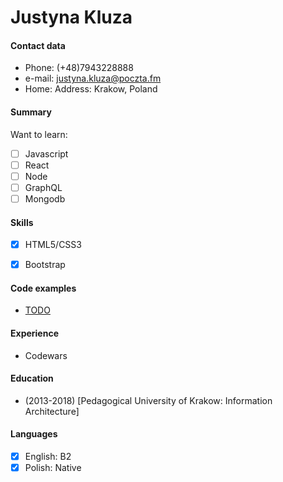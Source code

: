 # Justyna Kluza

#### Contact data  
- Phone: (+48)7943228888
- e-mail: [justyna.kluza@poczta.fm](mailto:justyna.kluza@poczta.fm) 
- Home: Address: Krakow, Poland

#### Summary 

Want to learn:
 - [ ] Javascript
 - [ ] React
 - [ ] Node
 - [ ] GraphQL
 - [ ] Mongodb

#### Skills
- [x] HTML5/CSS3
- [x] Bootstrap


#### Code examples
* [TODO](https://github.com/justynakluza)

#### Experience
- Codewars

#### Education
* (2013-2018) [Pedagogical University of Krakow: Information Architecture] 

#### Languages
- [x] English: B2
- [x] Polish:  Native
